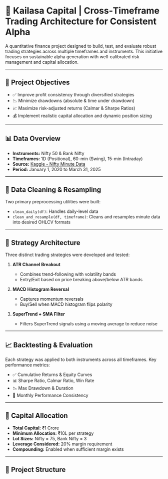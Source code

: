 # 🚀 Kailasa Capital | Cross‑Timeframe Trading Architecture for Consistent Alpha

A quantitative finance project designed to build, test, and evaluate robust trading strategies across multiple timeframes and instruments. This initiative focuses on sustainable alpha generation with well-calibrated risk management and capital allocation.

---

## 📌 Project Objectives

- ✅ Improve profit consistency through diversified strategies
- 📉 Minimize drawdowns (absolute & time under drawdown)
- 📈 Maximize risk-adjusted returns (Calmar & Sharpe Ratios)
- 💰 Implement realistic capital allocation and dynamic position sizing

---

## 📊 Data Overview

- **Instruments:** Nifty 50 & Bank Nifty
- **Timeframes:** 1D (Positional), 60-min (Swing), 15-min (Intraday)
- **Source:** [Kaggle - Nifty Minute Data](https://www.kaggle.com/datasets/debashis74017/nifty-50-minute-data)
- **Period:** January 1, 2020 to March 31, 2025

---

## 🧹 Data Cleaning & Resampling

Two primary preprocessing utilities were built:
- `clean_daily(df)`: Handles daily-level data
- `clean_and_resample(df, timeframe)`: Cleans and resamples minute data into desired OHLCV formats

---

## 🧠 Strategy Architecture

Three distinct trading strategies were developed and tested:

1. **ATR Channel Breakout**  
   - Combines trend-following with volatility bands
   - Entry/Exit based on price breaking above/below ATR bands

2. **MACD Histogram Reversal**  
   - Captures momentum reversals
   - Buy/Sell when MACD histogram flips polarity

3. **SuperTrend + SMA Filter**  
   - Filters SuperTrend signals using a moving average to reduce noise

---

## 📈 Backtesting & Evaluation

Each strategy was applied to both instruments across all timeframes. Key performance metrics:

- ✅ Cumulative Returns & Equity Curves
- 📊 Sharpe Ratio, Calmar Ratio, Win Rate
- 📉 Max Drawdown & Duration
- 🔁 Monthly Performance Consistency

---

## 💸 Capital Allocation

- **Total Capital:** ₹1 Crore
- **Minimum Allocation:** ₹10L per strategy
- **Lot Sizes:** Nifty = 75, Bank Nifty = 3
- **Leverage Considered:** 20% margin requirement
- **Compounding:** Enabled when sufficient margin exists

---

## 📂 Project Structure

